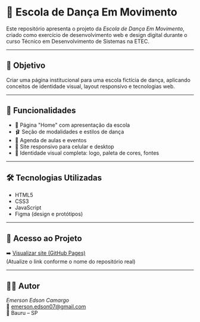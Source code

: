 # 💃 Escola de Dança Em Movimento

Este repositório apresenta o projeto da *Escola de Dança Em Movimento*, criado como exercício de desenvolvimento web e design digital durante o curso Técnico em Desenvolvimento de Sistemas na ETEC.

---

## 🎯 Objetivo

Criar uma página institucional para uma escola fictícia de dança, aplicando conceitos de identidade visual, layout responsivo e tecnologias web.

---

## 🚀 Funcionalidades

- 🏫 Página "Home" com apresentação da escola  
- 🩰 Seção de modalidades e estilos de dança  
- 📅 Agenda de aulas e eventos  
- 📱 Site responsivo para celular e desktop  
- 🎨 Identidade visual completa: logo, paleta de cores, fontes

---

## 🛠️ Tecnologias Utilizadas

- HTML5  
- CSS3  
- JavaScript  
- Figma (design e protótipos)

---

## 🔗 Acesso ao Projeto

➡️ [Visualizar site (GitHub Pages)](https://emersonedson07.github.io/escola-de-danca)  
(Atualize o link conforme o nome do repositório real)

---

## 🙋‍♂️ Autor

*Emerson Edson Camargo*  
📧 emerson.edson07@gmail.com  
📍 Bauru – SP

